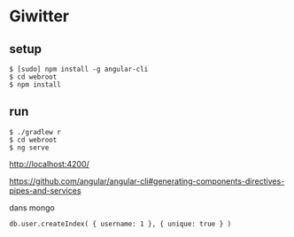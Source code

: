 # Giwitter

## setup

    $ [sudo] npm install -g angular-cli
    $ cd webroot
    $ npm install

## run

    $ ./gradlew r
    $ cd webroot
    $ ng serve

[http://localhost:4200/](http://localhost:4200/)


https://github.com/angular/angular-cli#generating-components-directives-pipes-and-services


dans mongo

    db.user.createIndex( { username: 1 }, { unique: true } )